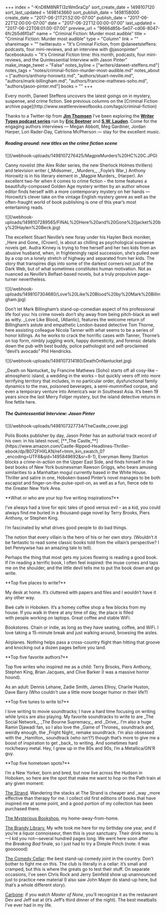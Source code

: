 +++
index = "-KnD8M8NRTl3zWm5raCp"
sort_create_date = 1498107120
sort_last_updated = 1498143660
sort_publish_date = 1498158000
create_date = "2017-06-21T21:52:00-07:00"
publish_date = "2017-06-22T12:00:00-07:00"
date = "2017-06-22T12:00:00-07:00"
last_updated = "2017-06-22T08:01:00-07:00"
preview_url = "9666d85b-5e07-cd06-8047-6fc2b5d6f0a1"
name = "Criminal Fiction: Murder most audible"
title = "Criminal Fiction: Murder most audible"
type = "Column"
link = ""
shareimage = ""
twitterauto = "It's Criminal Fiction, from @daneetsteffens: podcasts, four mini-reviews, and an interview with @jasonpinter"
facebookauto = "It's Criminal Fiction time: this month, podcasts, four mini-reviews, and the Quintessential Interview with Jason Pinter"
make_image_tweet = "False"
notes_byline = ["writers/daneet-steffens.md"]
notes_tags = "notes/criminal-fiction-murder-most-audible.md"
notes_about = ["authors/anthony-horowitz.md", "authors/stuart-neville.md", "authors/mark-billingham.md", "authors/francine-mathews-soho.md", "authors/jason-pinter.md"]
books = ""
+++
<p class="intro">Every month, Daneet Steffens uncovers the latest goings on in mystery, suspense, and crime fiction. See previous columns on the [Criminal Fiction archive page](http://www.seattlereviewofbooks.com/tags/criminal-fiction)</p>

Thanks to a Twitter-tip from [**Jim Thomsen**](http://twitter.com/Jimthomsen) I’ve been exploring the [**Writer Types podcast series**](https://soundcloud.com/user-910265603/episode-6-meg-gardiner-john-rector-jordan-harper-thomas-pluck) run by <a href="https://twitter.com/ericbeetner" title="Eric Beetner (@ericbeetner) | Twitter">**Eric Beetner**</a> and [**S.W. Lauden**](http://twitter.com/swlauden). Come for the engaging authors interviews &mdash; Megan Abbott, Meg Gardiner, Jordan Harper, Lori Rader-Day, Catriona McPherson &mdash; stay for the excellent music.

<div class="break"></div>

<h5>Reading around: new titles on the crime fiction scene</h5>

<p class="image-left">![](/webhook-uploads/1498107276425/MagpieMurders%20HC%20C.JPG)</p>

<p class="noindent">Canny novelist (the Alex Rider series, the new Sherlock Holmes thrillers) and television writer (_Midsomer_ _Murders_, _Foyle’s War_) Anthony Horowitz is in his literary element in _Magpie Murders_ (Harper). An excellent two-fer when it comes to crime fiction – the tome features a beautifully-composed Golden Age mystery written by an author whose editor finds herself with a more contemporary mystery on her hands &mdash; Horowitz’s clever take on the vintage English mystery genre as well as the often-fraught world of book publishing is one of this year’s most entertaining reads.</p>

<div class="break"></div>

<p class="image-left">![](/webhook-uploads/1498107289565/FINAL%20Here%20and%20Gone%20jacket%20by%20Haylen%20Beck.jpg)</p>

<p class="noindent">The excellent Stuart Neville’s new foray under his Haylen Beck moniker, _Here and Gone_ (Crown), is about as chilling as psychological suspense novels get. Audra Kinney is trying to free herself and her two kids from an abusive husband, when, in frighteningly rapid succession, she’s pulled over by a cop on a lonely stretch of highway and separated from her kids. The story that transpires digs into some of the darkest corners not just of the Dark Web, but of what sometimes constitutes human motivation. Not as nuanced as Neville’s Belfast-based novels, but a truly propulsive page-turner nevertheless.</p>

<div class="break"></div>

<p class="image-left">![](/webhook-uploads/1498107304680/Love%20Like%20Blood%20by%20Mark%20Billingham.jpg)</p>

<p class="noindent">Don’t let Mark Billingham’s stand-up-comedian aspect of his professional life fool you: his crime novels don’t shy away from being pitch-black as well as witty. _Love Like Blood_ (Atlantic), features the welcome return of Billingham’s astute and empathetic London-based detective Tom Thorne, here assisting colleague Nicola Tanner with what seems to be a series of honor killings. As he works to crack the horrific cases with Tanner, Thorne’s on top form, nimbly juggling work, happy domesticity, and forensic details down the pub with best buddy, police pathologist and self-proclaimed “devil’s avocado” Phil Hendricks. </p>

<div class="break"></div>

<p class="image-left">![](/webhook-uploads/1498107314180/DeathOnNantucket.jpg)</p>

<p class="noindent">_Death on Nantucket_ by Francine Mathews (Soho) starts off all cosy-like – atmospheric island, a wedding in the works – but quickly veers off into more terrifying territory that includes, in no particular order, dysfunctional family dynamics to the max, poisoned beverages, a semi-mummified corpse, and even a temporary venture into America’s war in Southeast Asia. It’s been 19 years since the last Merry Folger mystery, but the island detective returns in fine fettle here.</p>

<div class="break"></div>

<h5>The Quintessential Interview: Jason Pinter</h5>

<p class="image-left">![](/webhook-uploads/1498107327734/TheCastle_cover.jpg)</p>

<p class="noindent">Polis Books publisher by day, Jason Pinter has an authorial track record of his own: in his latest novel, [**_The Castle_**](https://www.amazon.com/Castle-Ripped-Headlines-Thriller-ebook/dp/B072FHXLKN/ref=tmm_kin_swatch_0?_encoding=UTF8&qid=1495849692&sr=8-1), Everyman Remy Stanton blocks a crime-in-action on the Upper East Side, and finds himself in the best books of New York businessman Rawson Griggs, who bears  amusing similarities to a Manhattan mogul currently based in the White House. Thriller and satire in one, Hoboken-based Pinter’s novel manages to be both escapist and finger-on-the-pulse-spot-on, as well as a fun, fierce ode to the Greater New York Area. </p> 

<p class="noindent">**What or who are your top five writing inspirations?**</p>

<p class="noindent">
I’ve always had a love for epic tales of good versus evil – as a kid, you could always find me buried in a thousand-page novel by Terry Brooks, Piers Anthony, or Stephen King. </p>

I’m fascinated by what drives good people to do bad things. 

The notion that every villain is the hero of his or her own story. (Wouldn’t it be fantastic to read some classic books told from the villain’s perspective? I bet Pennywise has an amazing tale to tell). 

Perhaps the thing that most gets my juices flowing is reading a good book. If I’m reading a terrific book, I often feel inspired: the muse comes and taps me on the shoulder, and the little devil tells me to put the book down and go write.

<p class="noindent">**Top five places to write?**</p>

<p class="noindent">
My desk at home. It’s cluttered with papers and files and I wouldn’t have it any other way.</p>

Bwè cafe in Hoboken. It’s a homey coffee shop a few blocks from my house. If you walk in there at any time of day, the place is filled with people working on laptops. Great coffee and stable WiFi.

Bookstores. Chain or indie, as long as they have seating, coffee, and WiFi. I love taking a 15-minute break and just walking around, browsing the aisles. 

Airplanes. Nothing helps pass a cross-country flight than hitting that groove and knocking out a dozen pages before you land.

<p class="noindent">**Top five favorite authors?**</p>

<p class="noindent">
Top five writes who inspired me as a child: Terry Brooks, Piers Anthony, Stephen King, Brian Jacques, and Clive Barker (I was a massive horror hound).</p>

As an adult: Dennis Lehane, Zadie Smith, James Ellroy, Charlie Huston, Dave Barry (Who couldn't use a little more booger humor in their life?)

<p class="noindent">**Top five tunes to write to?**</p>

<p class="noindent">I love writing to movie soundtracks; I have a hard time focusing on writing while lyrics are also playing. My favorite soundtracks to write to are _The Social Network_, _The Bourne Supremacy_, and _Drive_. I’m also a huge Ramin Djawadi fan, so I also love the _Game of Thrones_ soundtrack and, weirdly enough, the _Fright Night_ remake soundtrack. I’m also obsessed with the _Hamilton_ soundtrack (who isn’t?) though that’s more to give me a boost of inspiration to get _back_ to writing. And sometimes hard rock/heavy metal. Hey, I grew up in the 80s and 90s, I’m a Metallica/GN’R guy.</p>

<p class="noindent">**Top five hometown spots?**</p>

<p class="noindent">
I’m a New Yorker, born and bred, but now live across the Hudson in Hoboken, so here are the spot that make me want to hop on the Path train at any given moment:</p>

<a href="http://www.strandbooks.com" title="Strand Book Store: New, Used, Rare and Out-of-Print Books">The Strand</a>. Wandering the stacks at The Strand is cheaper and _way _more effective than therapy for me. I collect old first editions of books that have inspired me at some point, and a good portion of my collection has been purchased there.

<a href="https://www.mysteriousbookshop.com" title="The Mysterious Bookshop">The Mysterious Bookshop</a>, my home-away-from-home. 

<a href="http://www.brandylibrary.com" title="Brandy Library">The Brandy Library.</a> My wife took me here for my birthday one year, and if you’re a liquor connoisseur, then this is your sanctuary. Their drink menu is—I kid you not—several hundred pages long. We went here soon after the _Breaking Bad_ finale, so I just had to try a Dimple Pinch (note: it was gooooood)

<a href="http://www.comedycellar.com" title="Comedy Cellar | Comedy Club | NYC">The Comedy Cellar</a>: the best stand-up comedy joint in the country. Don’t bother to fight me on this. The club is literally in a cellar: it’s small and cramped, but this is where the greats go to test their stuff. On separate occasions, I’ve seen Chris Rock and Jerry Seinfeld show up unannounced just to practice new material (I also saw John Mayer do stand-up here, but that’s a whole different story).

<a href="http://carbonenewyork.com" title="CARBONE | Major Food Group | New York Restaurant">Carbone</a>: if you watch _Master of None_, you’ll recognize it as the restaurant Dev and Jeff eat at (it’s Jeff’s third dinner of the night). The best meatballs I’ve ever had in my life.